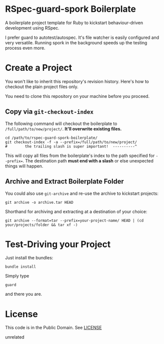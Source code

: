 # RSpec-guard-spork Boilerplate

A boilerplate project template for Ruby to kickstart behaviour-driven development using RSpec.

I prefer guard to autotest/autospec.  It's file watcher is easily configured and very versatile.  Running spork in the background speeds up the testing process even more.

# Create a Project

You won't like to inherit this repository's revision history.  Here's how to checkout the plain project files only.

You need to clone this repository on your machine before you proceed.

## Copy via `git-checkout-index`

The following command will checkout the boilerplate to `/full/path/to/new/project/`.  **It'll overwrite existing files.**

    cd /path/to/rspec-guard-spork-boilerplate/
    git checkout-index -f -a --prefix=/full/path/to/new/project/ 
    #        the trailing slash is super important!  ----------^
    
This will copy all files from the boilerplate's index to the path specified for `--prefix=`.  The destination path **must end with a slash** or else unexpected things will happen.

## Archive and Extract Boilerplate Folder

You could also use `git-archive` and re-use the archive to kickstart projects:

    git archive -o archive.tar HEAD

Shorthand for archiving and extracting at a destination of your choice:

    git archive --format=tar --prefix=your-project-name/ HEAD | (cd your/projects/folder && tar xf -)


# Test-Driving your Project

Just install the bundles:

    bundle install

Simply type

    guard
    
and there you are.

# License

This code is in the Public Domain.  See [LICENSE](./LICENSE)

unrelated

